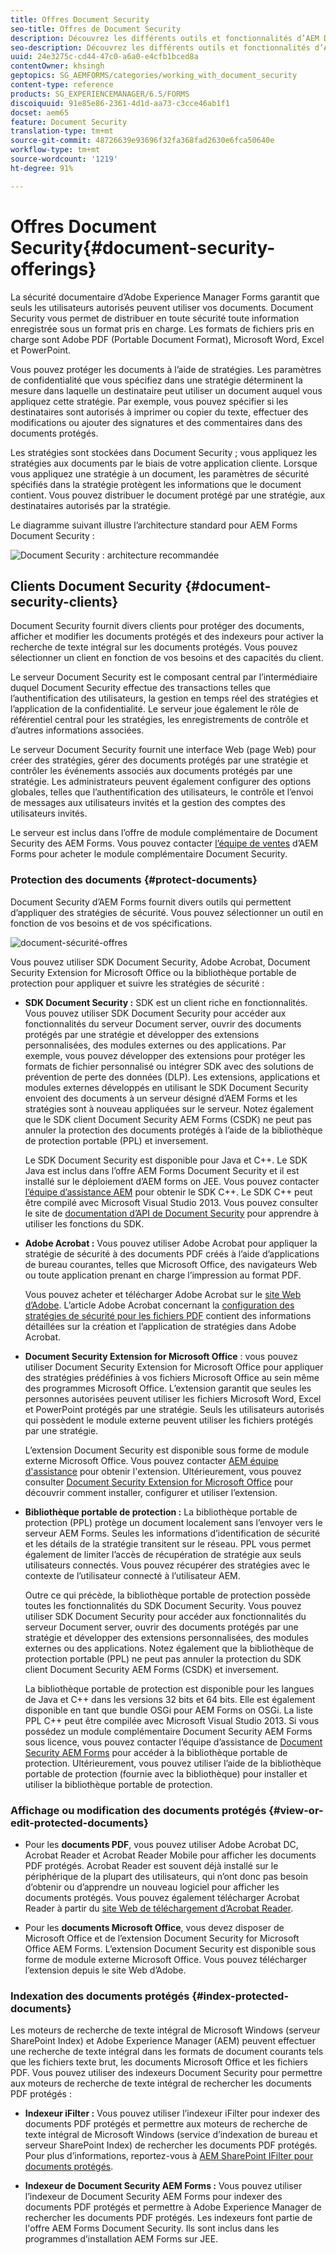 ```yaml
---
title: Offres Document Security
seo-title: Offres de Document Security
description: Découvrez les différents outils et fonctionnalités d’AEM Document Security
seo-description: Découvrez les différents outils et fonctionnalités d’AEM Document Security
uuid: 24e3275c-cd44-47c0-a6a0-e4cfb1bced8a
contentOwner: khsingh
geptopics: SG_AEMFORMS/categories/working_with_document_security
content-type: reference
products: SG_EXPERIENCEMANAGER/6.5/FORMS
discoiquuid: 91e85e86-2361-4d1d-aa73-c3cce46ab1f1
docset: aem65
feature: Document Security
translation-type: tm+mt
source-git-commit: 48726639e93696f32fa368fad2630e6fca50640e
workflow-type: tm+mt
source-wordcount: '1219'
ht-degree: 91%

---
```



# Offres Document Security{#document-security-offerings}

La sécurité documentaire d’Adobe Experience Manager Forms garantit que seuls les utilisateurs autorisés peuvent utiliser vos documents. Document Security vous permet de distribuer en toute sécurité toute information enregistrée sous un format pris en charge. Les formats de fichiers pris en charge sont Adobe PDF (Portable Document Format), Microsoft Word, Excel et PowerPoint.

Vous pouvez protéger les documents à l’aide de stratégies. Les paramètres de confidentialité que vous spécifiez dans une stratégie déterminent la mesure dans laquelle un destinataire peut utiliser un document auquel vous appliquez cette stratégie. Par exemple, vous pouvez spécifier si les destinataires sont autorisés à imprimer ou copier du texte, effectuer des modifications ou ajouter des signatures et des commentaires dans des documents protégés.

Les stratégies sont stockées dans Document Security ; vous appliquez les stratégies aux documents par le biais de votre application cliente. Lorsque vous appliquez une stratégie à un document, les paramètres de sécurité spécifiés dans la stratégie protègent les informations que le document contient. Vous pouvez distribuer le document protégé par une stratégie, aux destinataires autorisés par la stratégie.

Le diagramme suivant illustre l’architecture standard pour AEM Forms Document Security :

![Document Security : architecture recommandée](do-not-localize/document_security_architecture.png)

## Clients Document Security {#document-security-clients}

Document Security fournit divers clients pour protéger des documents, afficher et modifier les documents protégés et des indexeurs pour activer la recherche de texte intégral sur les documents protégés. Vous pouvez sélectionner un client en fonction de vos besoins et des capacités du client.

Le serveur Document Security est le composant central par l’intermédiaire duquel Document Security effectue des transactions telles que l’authentification des utilisateurs, la gestion en temps réel des stratégies et l’application de la confidentialité. Le serveur joue également le rôle de référentiel central pour les stratégies, les enregistrements de contrôle et d’autres informations associées.

Le serveur Document Security fournit une interface Web (page Web) pour créer des stratégies, gérer des documents protégés par une stratégie et contrôler les événements associés aux documents protégés par une stratégie. Les administrateurs peuvent également configurer des options globales, telles que l’authentification des utilisateurs, le contrôle et l’envoi de messages aux utilisateurs invités et la gestion des comptes des utilisateurs invités.

Le serveur est inclus dans l’offre de module complémentaire de Document Security des AEM Forms. Vous pouvez contacter [l’équipe de ventes](https://www.adobe.com/products/request-consultation/marketing-cloud.html?s_osc=70114000002JNwKAAW&amp;s_iid=70114000002JHs3AAG) d’AEM Forms pour acheter le module complémentaire Document Security.

### Protection des documents {#protect-documents}

Document Security d’AEM Forms fournit divers outils qui permettent d’appliquer des stratégies de sécurité. Vous pouvez sélectionner un outil en fonction de vos besoins et de vos spécifications.

![document-sécurité-offres](assets/document-security-offerings.png)

Vous pouvez utiliser SDK Document Security, Adobe Acrobat, Document Security Extension for Microsoft Office ou la bibliothèque portable de protection pour appliquer et suivre les stratégies de sécurité :

* **SDK Document Security :** SDK est un client riche en fonctionnalités. Vous pouvez utiliser SDK Document Security pour accéder aux fonctionnalités du serveur Document server, ouvrir des documents protégés par une stratégie et développer des extensions personnalisées, des modules externes ou des applications. Par exemple, vous pouvez développer des extensions pour protéger les formats de fichier personnalisé ou intégrer SDK avec des solutions de prévention de perte des données (DLP). Les extensions, applications et modules externes développés en utilisant le SDK Document Security envoient des documents à un serveur désigné d’AEM Forms et les stratégies sont à nouveau appliquées sur le serveur. Notez également que le SDK client Document Security AEM Forms (CSDK) ne peut pas annuler la protection des documents protégés à l’aide de la bibliothèque de protection portable (PPL) et inversement.

    Le SDK Document Security est disponible pour Java et C++. Le SDK Java est inclus dans l’offre AEM Forms Document Security et il est installé sur le déploiement d’AEM forms on JEE. Vous pouvez contacter [l’équipe d’assistance AEM](https://helpx.adobe.com/fr/marketing-cloud/contact-support.html) pour obtenir le SDK C++. Le SDK C++ peut être compilé avec Microsoft Visual Studio 2013. Vous pouvez consulter le site de [documentation d’API de Document Security](https://help.adobe.com/en_US/livecycle/11.0/Services/WS92d06802c76abadb76c48dfe12dbeb3e281-7ff0.2.html) pour apprendre à utiliser les fonctions du SDK.

* **Adobe Acrobat :** Vous pouvez utiliser Adobe Acrobat pour appliquer la stratégie de sécurité à des documents PDF créés à l’aide d’applications de bureau courantes, telles que Microsoft Office, des navigateurs Web ou toute application prenant en charge l’impression au format PDF.

   Vous pouvez acheter et télécharger Adobe Acrobat sur le [site Web d’Adobe](https://acrobat.adobe.com/fr/fr/free-trial-download.html). L’article Adobe Acrobat concernant la [configuration des stratégies de sécurité pour les fichiers PDF](https://helpx.adobe.com/fr/acrobat/using/setting-security-policies-pdfs.html) contient des informations détaillées sur la création et l’application de stratégies dans Adobe Acrobat.

* **Document Security Extension for Microsoft Office** : vous pouvez utiliser Document Security Extension for Microsoft Office pour appliquer des stratégies prédéfinies à vos fichiers Microsoft Office au sein même des programmes Microsoft Office. L’extension garantit que seules les personnes autorisées peuvent utiliser les fichiers Microsoft Word, Excel et PowerPoint protégés par une stratégie. Seuls les utilisateurs autorisés qui possèdent le module externe peuvent utiliser les fichiers protégés par une stratégie.﻿

   L’extension Document Security est disponible sous forme de module externe Microsoft Office. Vous pouvez contacter [AEM équipe d&#39;assistance](https://helpx.adobe.com/ca/marketing-cloud/contact-support.html) pour obtenir l&#39;extension. Ultérieurement, vous pouvez consulter [Document Security Extension for Microsoft Office](https://helpx.adobe.com/aem-forms/aem-document-security/download-installer.html) pour découvrir comment installer, configurer et utiliser l’extension.

* **Bibliothèque portable de protection :** La bibliothèque portable de protection (PPL) protège un document localement sans l’envoyer vers le serveur AEM Forms. Seules les informations d’identification de sécurité et les détails de la stratégie transitent sur le réseau. PPL vous permet également de limiter l’accès de récupération de stratégie aux seuls utilisateurs connectés. Vous pouvez récupérer des stratégies avec le contexte de l’utilisateur connecté à l’utilisateur AEM.

   Outre ce qui précède, la bibliothèque portable de protection possède toutes les fonctionnalités du SDK Document Security. Vous pouvez utiliser SDK Document Security pour accéder aux fonctionnalités du serveur Document server, ouvrir des documents protégés par une stratégie et développer des extensions personnalisées, des modules externes ou des applications. Notez également que la bibliothèque de protection portable (PPL) ne peut pas annuler la protection du SDK client Document Security AEM Forms (CSDK) et inversement.

   La bibliothèque portable de protection est disponible pour les langues de Java et C++ dans les versions 32 bits et 64 bits. Elle est également disponible en tant que bundle OSGi pour AEM Forms on OSGi. La liste PPL C++ peut être compilée avec Microsoft Visual Studio 2013. Si vous possédez un module complémentaire Document Security AEM Forms sous licence, vous pouvez contacter l’équipe d’assistance de [Document Security AEM Forms](https://helpx.adobe.com/marketing-cloud/contact-support.html) pour accéder à la bibliothèque portable de protection. Ultérieurement, vous pouvez utiliser l’aide de la bibliothèque portable de protection (fournie avec la bibliothèque) pour installer et utiliser la bibliothèque portable de protection.

### Affichage ou modification des documents protégés  {#view-or-edit-protected-documents}

* Pour les **documents PDF**, vous pouvez utiliser Adobe Acrobat DC, Acrobat Reader et Acrobat Reader Mobile pour afficher les documents PDF protégés. Acrobat Reader est souvent déjà installé sur le périphérique de la plupart des utilisateurs, qui n’ont donc pas besoin d’obtenir ou d’apprendre un nouveau logiciel pour afficher les documents protégés. Vous pouvez également télécharger Acrobat Reader à partir du [site Web de téléchargement d’Acrobat Reader](https://get.adobe.com/reader/).

* Pour les **documents Microsoft Office**, vous devez disposer de Microsoft Office et de l’extension Document Security for Microsoft Office AEM Forms. L’extension Document Security est disponible sous forme de module externe Microsoft Office. Vous pouvez télécharger l’extension depuis le site Web d’Adobe.

### Indexation des documents protégés  {#index-protected-documents}

Les moteurs de recherche de texte intégral de Microsoft Windows (serveur SharePoint Index) et Adobe Experience Manager (AEM) peuvent effectuer une recherche de texte intégral dans les formats de document courants tels que les fichiers texte brut, les documents Microsoft Office et les fichiers PDF. Vous pouvez utiliser des indexeurs Document Security pour permettre aux moteurs de recherche de texte intégral de rechercher les documents PDF protégés :

* **Indexeur iFilter :** Vous pouvez utiliser l’indexeur iFilter pour indexer des documents PDF protégés et permettre aux moteurs de recherche de texte intégral de Microsoft Windows (service d’indexation de bureau et serveur SharePoint Index) de rechercher les documents PDF protégés. Pour plus d’informations, reportez-vous à [AEM SharePoint IFilter pour documents protégés](assets/sharepoint-ifilter-doc-security.pdf).

* **Indexeur de Document Security AEM Forms :** Vous pouvez utiliser l’indexeur de Document Security AEM Forms pour indexer des documents PDF protégés et permettre à Adobe Experience Manager de rechercher les documents PDF protégés. Les indexeurs font partie de l&#39;offre AEM Forms Document Security. Ils sont inclus dans les programmes d’installation AEM Forms sur JEE.


